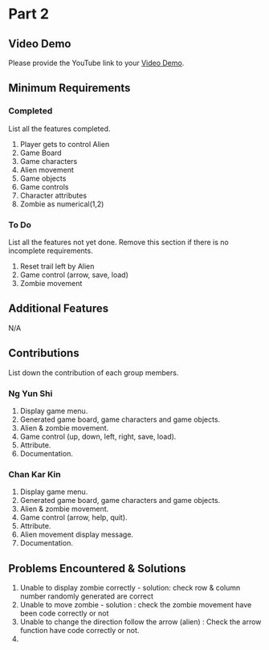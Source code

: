 # Part 2

## Video Demo

Please provide the YouTube link to your [Video Demo](https://www.youtube.com/watch?v=lvpDf1j3JOY).

## Minimum Requirements

### Completed

List all the features completed.

1. Player gets to control Alien
2. Game Board
3. Game characters 
4. Alien movement
5. Game objects
6. Game controls
7. Character attributes
8. Zombie as numerical(1,2)

### To Do

List all the features not yet done. Remove this section if there is no incomplete requirements.

1. Reset trail left by Alien
2. Game control (arrow, save, load)
3. Zombie movement

## Additional Features

N/A

## Contributions

List down the contribution of each group members.
### Ng Yun Shi

1. Display game menu.
2. Generated game board, game characters and game objects.
3. Alien & zombie movement.
4. Game control (up, down, left, right, save, load).
5. Attribute.
6. Documentation.

### Chan Kar Kin

1. Display game menu.
2. Generated game board, game characters and game objects.
3. Alien & zombie movement.
4. Game control (arrow, help, quit).
5. Attribute.
6. Alien movement display message.
7. Documentation.

## Problems Encountered & Solutions
1. Unable to display zombie correctly - solution: check row & column number randomly generated are correct
2. Unable to move zombie - solution : check the zombie movement have been code correctly or not
3. Unable to change the direction follow the arrow (alien) : Check the arrow function have code correctly or not.
4. 

